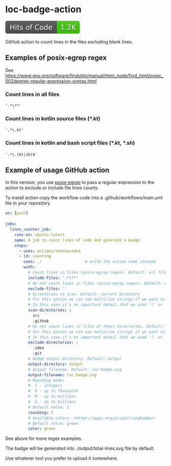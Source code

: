 # loc-badge-action

![Generated Button](https://github.com/MikhailEpatko/code-lines-counter-action/blob/image-data/loc-badge.svg)

GitHub action to count lines in the files excluding blank lines.

## Examples of posix-egrep regex

See <https://www.gnu.org/software/findutils/manual/html_node/find_html/posix_002degrep-regular-expression-syntax.html>

### Count lines in all files

```'.*\**'```

### Count lines in kotlin source files (*.kt)

```'.*\.kt'```

### Count lines in kotlin and bash script files (*.kt, *.sh)

```'.*\.(kt|sh)$'```

## Example of usage GitHub action

In this version, you use [posix-egrep](https://www.gnu.org/software/findutils/manual/html_node/find_html/posix_002degrep-regular-expression-syntax.html)
 to pass a regular expression to the action to exclude or include file lines counts.

To install action copy the workflow code into
 a .github/workflows/main.yml file in your repository

```yaml
on: [push]

jobs:
  lines_counter_job:
    runs-on: ubuntu-latest
    name: A job to count lines of code and generate a badge
    steps:
      - uses: actions/checkout@v4
      - id: counting
        uses: ./                   # write the action name instead
        with:
          # Count lines in files (posix-egrep regex). Default: all files
          include-files: '.*\**'
          # Do not count lines in files (posix-egrep regex). Default: exclude no files
          exclude-files: ''
          # Directories to scan. Default: current directory
          # For this option we can use multiline strings if we want to pass multiple values.
          # In this case it's an important detail that we used '|' or '|-' in the YAML. 
          scan-directories: |
            src
            .github
          # Do not count lines in files of thees directories. Default: none
          # For this option we can use multiline strings if we want to pass multiple values.
          # In this case it's an important detail that we used '|' or '|-' in the YAML. 
          exclude-directories: |
            .idea
            .git
          # Badge output directory. Default: output
          output-directory: output
          # Output filename. Default: loc-badge.svg
          output-filename: loc-badge.svg
          # Rounding mode:
          #  I - integers
          #  K - up to thousands
          #  M - up to millions
          #  G - up to billions
          # Default value: I
          rounding: I
          # Available colors: <https://pypi.org/project/anybadge/>
          # Default value: green
          color: green

```

See above for more regex examples.

The badge will be generated into ./output/total-lines.svg file by default.

Use whatever tool you prefer to upload it somewhere.
